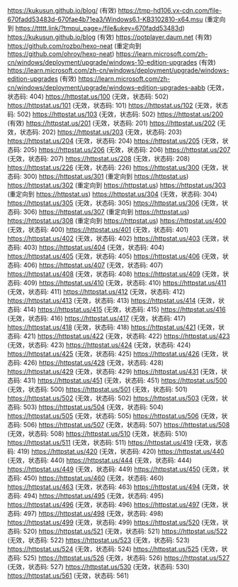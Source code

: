 https://kukusun.github.io/blog/ (有效)
https://tmp-hd106.vx-cdn.com/file-670fadd53483d-670fae4b71ea3/Windows6.1-KB3102810-x64.msu (重定向到 https://ttttt.link/?tmpui_page=/file&ukey=670fadd53483d)
https://kukusun.github.io/blog (有效)
https://potplayer.daum.net (有效)
https://github.com/rozbo/hexo-neat (重定向到 https://github.com/ohroy/hexo-neat)
https://learn.microsoft.com/zh-cn/windows/deployment/upgrade/windows-10-edition-upgrades (有效)
https://learn.microsoft.com/zh-cn/windows/deployment/upgrade/windows-edition-upgrades (有效)
https://learn.microsoft.com/zh-cn/windows/deployment/upgrade/windows-edition-upgrades-aabb (无效，状态码: 404)
https://httpstat.us/100 (无效，状态码: 502)
https://httpstat.us/101 (无效，状态码: 101)
https://httpstat.us/102 (无效，状态码: 502)
https://httpstat.us/103 (无效，状态码: 502)
https://httpstat.us/200 (有效)
https://httpstat.us/201 (无效，状态码: 201)
https://httpstat.us/202 (无效，状态码: 202)
https://httpstat.us/203 (无效，状态码: 203)
https://httpstat.us/204 (无效，状态码: 204)
https://httpstat.us/205 (无效，状态码: 205)
https://httpstat.us/206 (无效，状态码: 206)
https://httpstat.us/207 (无效，状态码: 207)
https://httpstat.us/208 (无效，状态码: 208)
https://httpstat.us/226 (无效，状态码: 226)
https://httpstat.us/300 (无效，状态码: 300)
https://httpstat.us/301 (重定向到 https://httpstat.us)
https://httpstat.us/302 (重定向到 https://httpstat.us)
https://httpstat.us/303 (重定向到 https://httpstat.us)
https://httpstat.us/304 (无效，状态码: 304)
https://httpstat.us/305 (无效，状态码: 305)
https://httpstat.us/306 (无效，状态码: 306)
https://httpstat.us/307 (重定向到 https://httpstat.us)
https://httpstat.us/308 (重定向到 https://httpstat.us)
https://httpstat.us/400 (无效，状态码: 400)
https://httpstat.us/401 (无效，状态码: 401)
https://httpstat.us/402 (无效，状态码: 402)
https://httpstat.us/403 (无效，状态码: 403)
https://httpstat.us/404 (无效，状态码: 404)
https://httpstat.us/405 (无效，状态码: 405)
https://httpstat.us/406 (无效，状态码: 406)
https://httpstat.us/407 (无效，状态码: 407)
https://httpstat.us/408 (无效，状态码: 408)
https://httpstat.us/409 (无效，状态码: 409)
https://httpstat.us/410 (无效，状态码: 410)
https://httpstat.us/411 (无效，状态码: 411)
https://httpstat.us/412 (无效，状态码: 412)
https://httpstat.us/413 (无效，状态码: 413)
https://httpstat.us/414 (无效，状态码: 414)
https://httpstat.us/415 (无效，状态码: 415)
https://httpstat.us/416 (无效，状态码: 416)
https://httpstat.us/417 (无效，状态码: 417)
https://httpstat.us/418 (无效，状态码: 418)
https://httpstat.us/421 (无效，状态码: 421)
https://httpstat.us/422 (无效，状态码: 422)
https://httpstat.us/423 (无效，状态码: 423)
https://httpstat.us/424 (无效，状态码: 424)
https://httpstat.us/425 (无效，状态码: 425)
https://httpstat.us/426 (无效，状态码: 426)
https://httpstat.us/428 (无效，状态码: 428)
https://httpstat.us/429 (无效，状态码: 429)
https://httpstat.us/431 (无效，状态码: 431)
https://httpstat.us/451 (无效，状态码: 451)
https://httpstat.us/500 (无效，状态码: 500)
https://httpstat.us/501 (无效，状态码: 501)
https://httpstat.us/502 (无效，状态码: 502)
https://httpstat.us/503 (无效，状态码: 503)
https://httpstat.us/504 (无效，状态码: 504)
https://httpstat.us/505 (无效，状态码: 505)
https://httpstat.us/506 (无效，状态码: 506)
https://httpstat.us/507 (无效，状态码: 507)
https://httpstat.us/508 (无效，状态码: 508)
https://httpstat.us/510 (无效，状态码: 510)
https://httpstat.us/511 (无效，状态码: 511)
https://httpstat.us/419 (无效，状态码: 419)
https://httpstat.us/420 (无效，状态码: 420)
https://httpstat.us/440 (无效，状态码: 440)
https://httpstat.us/444 (无效，状态码: 444)
https://httpstat.us/449 (无效，状态码: 449)
https://httpstat.us/450 (无效，状态码: 450)
https://httpstat.us/460 (无效，状态码: 460)
https://httpstat.us/463 (无效，状态码: 463)
https://httpstat.us/494 (无效，状态码: 494)
https://httpstat.us/495 (无效，状态码: 495)
https://httpstat.us/496 (无效，状态码: 496)
https://httpstat.us/497 (无效，状态码: 497)
https://httpstat.us/498 (无效，状态码: 498)
https://httpstat.us/499 (无效，状态码: 499)
https://httpstat.us/520 (无效，状态码: 520)
https://httpstat.us/521 (无效，状态码: 521)
https://httpstat.us/522 (无效，状态码: 522)
https://httpstat.us/523 (无效，状态码: 523)
https://httpstat.us/524 (无效，状态码: 524)
https://httpstat.us/525 (无效，状态码: 525)
https://httpstat.us/526 (无效，状态码: 526)
https://httpstat.us/527 (无效，状态码: 527)
https://httpstat.us/530 (无效，状态码: 530)
https://httpstat.us/561 (无效，状态码: 561)
